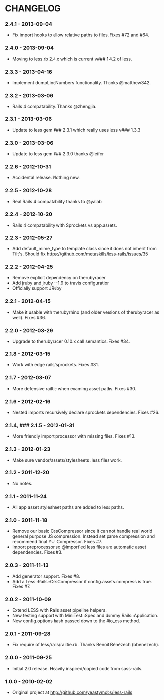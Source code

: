 # CHANGELOG

### 2.4.1 - 2013-09-04

* Fix import hooks to allow relative paths to files. Fixes #72 and #64.

### 2.4.0 - 2013-09-04

* Moving to less.rb 2.4.x which is current v### 1.4.2 of less.

### 2.3.3 - 2013-04-16

* Implement dumpLineNumbers functionality. Thanks @matthew342.

### 2.3.2 - 2013-03-06

* Rails 4 compatability. Thanks @zhengjia.

### 2.3.1 - 2013-03-06

* Update to less gem ### 2.3.1 which really uses less v### 1.3.3

### 2.3.0 - 2013-03-06

* Update to less gem ### 2.3.0 thanks @leifcr

### 2.2.6 - 2012-10-31

* Accidental release. Nothing new.

### 2.2.5 - 2012-10-28

* Real Rails 4 compatability thanks to @yalab

### 2.2.4 - 2012-10-20

* Rails 4 compatability with Sprockets vs app.assets.

### 2.2.3 - 2012-05-27

* Add default_mime_type to template class since it does not inherit from Tilt's.
  Should fix https://github.com/metaskills/less-rails/issues/35

### 2.2.2 - 2012-04-25

* Remove explicit dependency on therubyracer
* Add jruby and jruby --1.9 to travis configuration
* Officially support JRuby

### 2.2.1 - 2012-04-15

* Make it usable with therubyrhino (and older versions of therubyracer as well). Fixes #36.

### 2.2.0 - 2012-03-29

* Upgrade to therubyracer 0.10.x call semantics. Fixes #34.

### 2.1.8 - 2012-03-15

* Work with edge rails/sprockets. Fixes #31.

### 2.1.7 - 2012-03-07

* More defensive railtie when examing asset paths. Fixes #30.

### 2.1.6 - 2012-02-16

* Nested imports recursively declare sprockets dependencies. Fixes #26.

### 2.1.4, ### 2.1.5 - 2012-01-31

* More friendly import processor with missing files. Fixes #13.

### 2.1.3 - 2012-01-23

* Make sure vendor/assets/stylesheets .less files work.

### 2.1.2 - 2011-12-20

* No notes.

### 2.1.1 - 2011-11-24

* All app asset stylesheet paths are added to less paths.

### 2.1.0 - 2011-11-18

* Remove our basic CssCompressor since it can not handle real world general purpose JS
  compression. Instead set parse compression and recommend final YUI Compressor. Fixes #7.
* Import preprocessor so @import'ed less files are automatic asset dependencies. Fixes #3.

### 2.0.3 - 2011-11-13

* Add generator support. Fixes #8.
* Add a Less::Rails::CssCompressor if config.assets.compress is true. Fixes #7.

### 2.0.2 - 2011-10-09

* Extend LESS with Rails asset pipeline helpers.
* New testing support with MiniTest::Spec and dummy Rails::Application.
* New config.options hash passed down to the #to_css method.

### 2.0.1 - 2011-09-28

* Fix require of less/rails/railtie.rb. Thanks Benoit Bénézech (bbenezech).

### 2.0.0 - 2011-09-25

* Initial 2.0 release. Heavily inspired/copied code from sass-rails.

### 1.0.0 - 2010-02-02

* Original project at http://github.com/yeastymobs/less-rails

